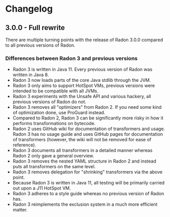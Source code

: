 # Changelog

## 3.0.0 - Full rewrite
There are multiple turning points with the release of Radon 3.0.0 compared to all previous versions of Radon.

### Differences between Radon 3 and previous versions
* Radon 3 is written in Java 11. Every previous version of Radon was written in Java 8.
* Radon 3 now loads parts of the core Java stdlib through the JVM.
* Radon 3 only aims to support HotSpot VMs, previous versions were intended to be compatible with all JVMs.
* Radon 3 experiments with the Unsafe API and various hackery, all previous versions of Radon do not.
* Radon 3 removes all "optimizers" from Radon 2. If you need some kind of optimization done, use ProGuard instead.
* Compared to Radon 2, Radon 3 can be significantly more risky in how it performs transformations on bytecode.
* Radon 2 uses GitHub wiki for documentation of transformers and usage. Radon 3 has no usage guide and uses GitHub pages
for documentation of transformers (however, the wiki will not be removed for ease of reference).
* Radon 3 documents all transformers in a detailed manner whereas Radon 2 only gave a general overview.
* Radon 3 removes the nested YAML structure in Radon 2 and instead puts all transformers on the same level.
* Radon 3 removes delegation for "shrinking" transformers via the above point.
* Because Radon 3 is written in Java 11, all testing will be primarily carried out upon a J11 HotSpot VM.
* Radon 3 adheres to a style guide whereas no previous version of Radon has.
* Radon 3 reimplements the exclusion system in a much more efficient matter.
